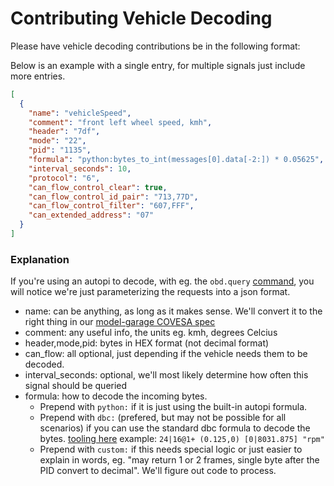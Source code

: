 # Contributing Vehicle Decoding

Please have vehicle decoding contributions be in the following format:

Below is an example with a single entry, for multiple signals just include more entries.
```json
[
  {
    "name": "vehicleSpeed",
    "comment": "front left wheel speed, kmh",
    "header": "7df",
    "mode": "22",
    "pid": "1135",
    "formula": "python:bytes_to_int(messages[0].data[-2:]) * 0.05625",
    "interval_seconds": 10,
    "protocol": "6",
    "can_flow_control_clear": true,
    "can_flow_control_id_pair": "713,77D",
    "can_flow_control_filter": "607,FFF",
    "can_extended_address": "07"
  }
]
```

### Explanation

If you're using an autopi to decode, with eg. the `obd.query` [command](https://docs.autopi.io/core/commands/core-commands-obd/#obdquery), 
you will notice we're just parameterizing the requests into a json format.

- name: can be anything, as long as it makes sense. We'll convert it to the right thing in our [model-garage COVESA spec](https://github.com/DIMO-Network/model-garage)
- comment: any useful info, the units eg. kmh, degrees Celcius
- header,mode,pid: bytes in HEX format (not decimal format)
- can_flow: all optional, just depending if the vehicle needs them to be decoded. 
- interval_seconds: optional, we'll most likely determine how often this signal should be queried
- formula: how to decode the incoming bytes. 
  - Prepend with `python:` if it is just using the built-in autopi formula.
  - Prepend with `dbc:` (prefered, but may not be possible for all scenarios) if you can use the standard dbc formula to decode the bytes. [tooling here](https://www.csselectronics.com/pages/dbc-editor-can-bus-database)
example: `24|16@1+ (0.125,0) [0|8031.875] "rpm"`
  - Prepend with `custom:` if this needs special logic or just easier to explain in words, eg. "may return 1 or 2 frames, single byte after the PID convert to decimal". We'll figure out code to process.